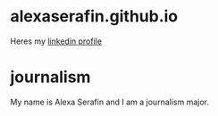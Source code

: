 # alexaserafin.github.io 
Heres my [linkedin profile](https://www.linkedin.com/in/alexa-serafin-8353612b4/)
# journalism
My name is Alexa Serafin and I am a journalism major.

